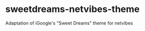 sweetdreams-netvibes-theme
==========================

Adaptation of iGoogle's "Sweet Dreams" theme for netvibes
